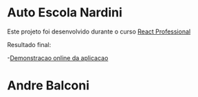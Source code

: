 # Auto Escola Nardini

Este projeto foi desenvolvido durante o curso [React Professional]()

Resultado final:

-[Demonstracao online da aplicacao](https://autoescola-nardini-d9s66esaq-andrebalconi.vercel.app/)

# Andre Balconi
